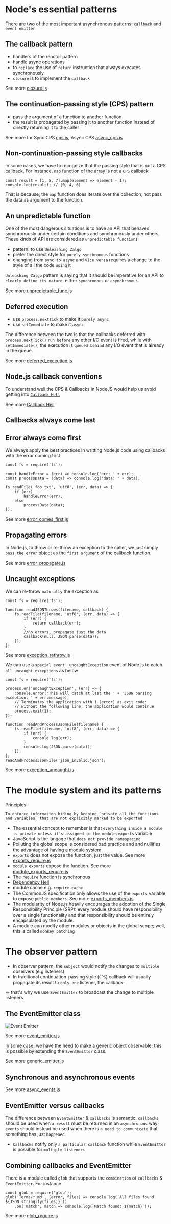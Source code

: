 # Node's essential patterns
There are two of the most important asynchronous patterns: `callback` and `event emitter`

## The callback pattern
- handlers of the reactor pattern
- handle async operations
- to `replace` the use of `return` instruction that always executes synchronously
- `closure` is to implement the `callback`

See more [closure.js](../../closure.js)

## The continuation-passing style (CPS) pattern
- pass the argument of a function to another function
- the result is propagated by passing it to another function instead of directly returning it to the caller

See more for Sync CPS [cps.js](../../cps.js), Async CPS [async_cps.js](../../async_cps.js)

## Non-continuation-passing style callbacks
In some cases, we have to recognize that the passing style that is not a CPS callback, For instance, `map` function of the array is not a `CPS` callback
```
const result = [1, 5, 7].map(element => element - 1);
console.log(result); // [0, 4, 6]
```
That is because, the `map` function does iterate over the collection, not pass the data as argument to the function.
## An unpredictable function
One of the most dangerous situations is to have an API that behaves synchronously under certain conditions and  synchronously under others. These kinds of API are considered as `unpredictable functions`

- pattern: to use `Unleashing Zalgo` 
- prefer the direct style for `purely synchronous` functions
- changing from `sync to async` and `vice versa` requires a change to the style of all the code `using` it

`Unleashing Zalgo` pattern is saying that it should be imperative for an API to `clearly define its nature`: either `synchronous` or `asynchronous`.

See more [unpredictable_func.js](../../unpredictable_func.js)

## Deferred execution
- use `process.nextTick` to make it `purely async`
- use `setImmediate` to make it `async`

The difference between the two is that the callbacks deferred with `process.nextTick()` `run before` any other I/O event is fired, while with `setImmediate()`, the execution is `queued behind` any I/O event that is already in the queue.

See more [deferred_execution.js](../../deferred_execution.js)

## Node.js callback conventions

To understand well the CPS & Callbacks in NodeJS would help us avoid getting into [`Callback Hell`](http://callbackhell.com/)

See more [Callback Hell](../../Terms/callback_hell.md)

## Callbacks always come last
## Error always come first

We always apply the best practices in writting Node.js code using callbacks with the error coming first

```
const fs = require('fs');

const handleError = (err) => console.log('err: ' + err);
const processData = (data) => console.log('data: ' + data);

fs.readFile('foo.txt', 'utf8', (err, data) => {
    if (err)
        handleError(err);
    else
        processData(data);
});
```

See more [error_comes_first.js](../../error_comes_first.js)

## Propagating errors

In Node.js, to throw or re-throw an exception to the caller, we just simply `pass the error` object as the `first argument` of the callback function. 

See more [error_propagate.js](../../error_propagate.js)

## Uncaught exceptions
We can re-throw `naturally` the exception as 
```
const fs = require('fs');

function readJSONThrows(filename, callback) {
    fs.readFile(filename, 'utf8', (err, data) => {
        if (err) {
            return callback(err);
        }
        //no errors, propagate just the data
        callback(null, JSON.parse(data));
    });
};
```
See more [exception_rethrow.js](../../exception_rethrow.js)

We can use a `special event` - `uncaughtException` event of Node.js to catch `all uncaught exceptions` as below

```
const fs = require('fs');

process.on('uncaughtException', (err) => {
    console.error('This will catch at last the ' + 'JSON parsing exception: ' + err.message);
    // Terminates the application with 1 (error) as exit code:
    // without the following line, the application would continue
    process.exit(1);
});

function readAndProcessJsonFile(filename) {
    fs.readFile(filename, 'utf8', (err, data) => {
        if (err) {
            console.log(err);
        }
        console.log(JSON.parse(data));
    });
};
readAndProcessJsonFile('json_invalid.json');
```
See more [exception_uncaught.js](../../exception_uncaught.js)

# The module system and its patterns
Principles

```To enforce information hiding by keeping `private all the functions and variables` that are not explicitly marked to be exported```

- The essential concept to remember is that `everything inside a module is private unless it's assigned to the module.exports` variable
- JavaScript is the langage that `does not provide namespacing`
- Polluting the global scope is considered bad practice and and nullifies the advantage of having a module system
- `exports` does not expose the function, just the value. See more [exports_require.js](../../exports_require.js)
- `module.exports` expose the function. See more [module_exports_require.js](../../module_exports_require.js)
- The `require` function is synchronous
- [Dependency Hell](../../Terms/dependency_hell.md)
- module cache e.g. `require.cache`
- The CommonJS specification only allows the use of the `exports` variable to expose `public members`. See more [exports_members.js](../../exports_members.js)
- The modularity of Node.js heavily encourages the adoption of the Single Responsibility Principle (SRP): every module should have responsibility over a single functionality and that responsibility should be entirely encapsulated by the module.
- A module can modify other modules or objects in the global scope; well, this is called `monkey patching`

# The observer pattern
- In observer pattern, the `subject` would notify the changes to `multiple` observers (e.g listeners)
- In traditional continuation-passing style (`CPS`) callback will usually propagate its result to `only one` listener, the callback.

=> that's why we use `EventEmitter` to broadcast the change to multiple listeners

## The EventEmitter class

![Event Emitter](../../event_emitter.png)

See more [event_emitter.js](../../event_emitter.js)

In some case, we have the need to make a generic object observable; this is possible by extending the `EventEmitter` class.

See more [generic_emitter.js](../../generic_emitter.js)

## Synchronous and asynchronous events

See more [async_events.js](../../async_events.js)

## EventEmitter versus callbacks
The difference between `EventEmitter` & `callbacks` is semantic: `callbacks` should be used when `a result` must be returned in an `asynchronous` way; `events` should instead be used when there is `a need to communicate` that something has just `happened`.

- `Callbacks` notify only `a particular callback` function while `EventEmitter` is possible for `multiple listeners`

## Combining callbacks and EventEmitter
There is a module called `glob` that supports the `combination` of `callbacks` & `EventEmitter`. For instance

```
const glob = require('glob');
glob('Terms/*.md', (error, files) => console.log(`All files found: ${JSON.stringify(files)}`))
    .on('match', match => console.log(`Match found: ${match}`));
```

See more [glob_require.js](../../glob_require.js)